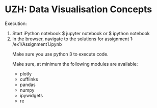 # UZH: Data Visualisation Concepts

Execution: 
<ol>
<li>Start iPython notebook
$ jupyter notebook or $ ipython notebook
</li>
<li>
In the browser, navigate to the solutions for assignment 1: /ex1/Assignment1.ipynb

Make sure you use python 3 to execute code.

Make sure, at minimum the following modules are available:

<ul>
<li>
plotly
</li>
<li>
cufflinks
</li>
<li>
pandas
</li>
<li>
numpy
</li>
<li>
ipywidgets
</li>
<li>
re
</li>
</ul>

